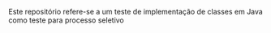 Este repositório refere-se a um teste de implementação de classes em Java como teste para processo seletivo
